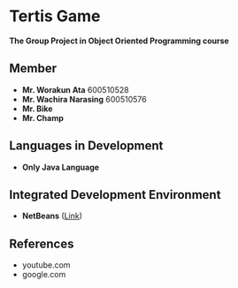 # Tertis Game

**The Group Project in Object Oriented Programming course**

## Member
 - **Mr. Worakun Ata** 600510528
 - **Mr. Wachira Narasing** 600510576
 - **Mr. Bike**
 - **Mr. Champ**
 
## Languages in Development
 - **Only Java Language**
 
## Integrated Development Environment

 - **NetBeans** ([Link](https://netbeans.org/projects/www/downloads/))

## References
 - youtube.com
 - google.com
